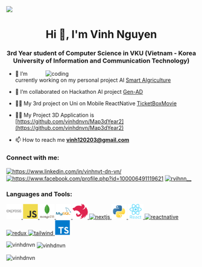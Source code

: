 
<img src="https://i.pinimg.com/originals/d0/d7/bb/d0d7bbada1102ab691f74678f4a9ccbb.png" width="full">
<h1 align="center">Hi 👋, I'm Vinh Nguyen</h1>
<h3 align="center">3rd Year student of Computer Science in VKU (Vietnam - Korea University of Information and Communication Technology)</h3>
<img align="right" alt="coding" width="400" src="https://i.pinimg.com/474x/84/aa/32/84aa3231c53ba911ed625eccc3376213.jpg"> 


- 🌱 I’m currently working on my personal project AI [Smart Algriculture](https://github.com/vinhdnvn/SmartAlgriculture)

- 👯 I’m collaborated on Hackathon AI project [Gen-AD](https://github.com/vinhdnvn/dev_fest2023)

- 👨‍💻 My 3rd project on Uni on Mobile ReactNative [TicketBoxMovie](https://github.com/vinhdnvn/be_dacs3.git)

- 👨‍💻 My Project 3D Application is [https://github.com/vinhdnvn/Map3dYear2](https://github.com/vinhdnvn/Map3dYear2)

- 📫 How to reach me **vinh120203@gmail.com**



<h3 align="left">Connect with me:</h3>
<p align="left">
<a href="https://linkedin.com/in/https://www.linkedin.com/in/vinhnvt-dn-vn/" target="blank"><img align="center" src="https://raw.githubusercontent.com/rahuldkjain/github-profile-readme-generator/master/src/images/icons/Social/linked-in-alt.svg" alt="https://www.linkedin.com/in/vinhnvt-dn-vn/" height="30" width="40" /></a>
<a href="https://fb.com/https://www.facebook.com/profile.php?id=100006491119621" target="blank"><img align="center" src="https://raw.githubusercontent.com/rahuldkjain/github-profile-readme-generator/master/src/images/icons/Social/facebook.svg" alt="https://www.facebook.com/profile.php?id=100006491119621" height="30" width="40" /></a>
<a href="https://instagram.com/rvihnn__" target="blank"><img align="center" src="https://raw.githubusercontent.com/rahuldkjain/github-profile-readme-generator/master/src/images/icons/Social/instagram.svg" alt="rvihnn__" height="30" width="40" /></a>
</p>

<h3 align="left">Languages and Tools:</h3>
<p align="left"> <a href="https://expressjs.com" target="_blank" rel="noreferrer"> <img src="https://raw.githubusercontent.com/devicons/devicon/master/icons/express/express-original-wordmark.svg" alt="express" width="40" height="40"/> </a> <a href="https://git-scm.com/" target="_blank" rel="noreferrer">  </a> <a href="https://developer.mozilla.org/en-US/docs/Web/JavaScript" target="_blank" rel="noreferrer"> <img src="https://raw.githubusercontent.com/devicons/devicon/master/icons/javascript/javascript-original.svg" alt="javascript" width="40" height="40"/> </a> <a href="https://www.mongodb.com/" target="_blank" rel="noreferrer"> <img src="https://raw.githubusercontent.com/devicons/devicon/master/icons/mongodb/mongodb-original-wordmark.svg" alt="mongodb" width="40" height="40"/> </a> <a href="https://www.mysql.com/" target="_blank" rel="noreferrer"> <img src="https://raw.githubusercontent.com/devicons/devicon/master/icons/mysql/mysql-original-wordmark.svg" alt="mysql" width="40" height="40"/> </a> <a href="https://nestjs.com/" target="_blank" rel="noreferrer"> <img src="https://raw.githubusercontent.com/devicons/devicon/master/icons/nestjs/nestjs-plain.svg" alt="nestjs" width="40" height="40"/> </a> <a href="https://nextjs.org/" target="_blank" rel="noreferrer"> <img src="https://cdn.worldvectorlogo.com/logos/nextjs-2.svg" alt="nextjs" width="40" height="40"/> </a> <a href="https://nodejs.org" target="_blank" rel="noreferrer">   </a> <a href="https://www.python.org" target="_blank" rel="noreferrer"> <img src="https://raw.githubusercontent.com/devicons/devicon/master/icons/python/python-original.svg" alt="python" width="40" height="40"/> </a> <a href="https://pytorch.org/" target="_blank" rel="noreferrer"> 
<!--   <img src="https://www.vectorlogo.zone/logos/pytorch/pytorch-icon.svg" alt="pytorch" width="40" height="40"/> </a> <a href="https://reactjs.org/" target="_blank" rel="noreferrer">  -->
  <img src="https://raw.githubusercontent.com/devicons/devicon/master/icons/react/react-original-wordmark.svg" alt="react" width="40" height="40"/> </a> <a href="https://reactnative.dev/" target="_blank" rel="noreferrer"> <img src="https://reactnative.dev/img/header_logo.svg" alt="reactnative" width="40" height="40"/> </a> <a href="https://redux.js.org" target="_blank" rel="noreferrer"> 
  <img src="https://th.bing.com/th/id/OIP.hIdjh8ASnElb4mOio5iSKAAAAA?rs=1&pid=ImgDetMain" alt="redux" width="40" height="40"/> </a> <a href="https://www.vim.org/" target="_blank" rel="noreferrer"> 
    <img src="https://www.vectorlogo.zone/logos/tailwindcss/tailwindcss-icon.svg" alt="tailwind" width="40" height="40"/> </a>  </a> <a href="https://www.typescriptlang.org/" target="_blank" rel="noreferrer"> <img src="https://raw.githubusercontent.com/devicons/devicon/master/icons/typescript/typescript-original.svg" alt="typescript" width="40" height="40"/> </a> </p>

<p><img align="left" src="https://github-readme-stats.vercel.app/api/top-langs?username=vinhdnvn&show_icons=true&locale=en&layout=compact" alt="vinhdnvn" /></p>

<p>&nbsp;<img align="center" src="https://github-readme-stats.vercel.app/api?username=vinhdnvn&show_icons=true&locale=en" alt="vinhdnvn" /></p>

<p><img align="center" src="https://github-readme-streak-stats.herokuapp.com/?user=vinhdnvn&" alt="vinhdnvn" /></p>
